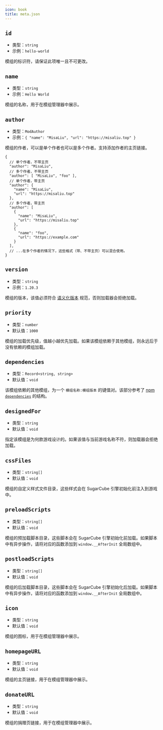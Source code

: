 ```yaml
---
icon: book
title: meta.json
---
```


## `id`

* 类型：`string`
* 示例：`hello-world`

模组的标识符，请保证此项唯一且不可更改。

## `name`

* 类型：`string`
* 示例：`Hello World`

模组的名称，用于在模组管理器中展示。

## `author`

* 类型：`ModAuthor`
* 示例：`{ "name": "MisaLiu", "url": "https://misaliu.top" }`

模组的作者，可以是单个作者也可以是多个作者。支持添加作者的主页链接。

```jsonc
{
  // 单个作者，不带主页
  "author": "MisaLiu",
  // 多个作者，不带主页
  "author": [ "MisaLiu", "foo" ],
  // 单个作者，带主页
  "author": {
    "name": "MisaLiu",
    "url": "https://misaliu.top"
  },
  // 多个作者，带主页
  "author": [
    {
      "name": "MisaLiu",
      "url": "https://misaliu.top"
    },
    {
      "name": "foo",
      "url": "https://example.com"
    }
  ],
  // ...在多个作者的情况下，这些格式（带、不带主页）可以混合使用。
}
```

## `version`

* 类型：`string`
* 示例：`1.20.3`

模组的版本，该值必须符合 [语义化版本](https://semver.org/lang/zh-CN/) 规范，否则加载器会拒绝加载。

## `priority`

* 类型：`number`
* 默认值：`1000`

模组的加载优先级，值越小越优先加载。如果该模组依赖于其他模组，则永远后于没有依赖的模组加载。

## `dependencies`

* 类型：`Record<string, string>`
* 默认值：`void`

该模组依赖的其他模组，为一个 `模组名称:模组版本` 的键值对。该部分参考了 [npm `dependencies`](https://docs.npmjs.com/cli/v11/configuring-npm/package-json#dependencies) 的结构。

## `designedFor`

* 类型：`string`
* 默认值：`void`

指定该模组是为何款游戏设计的。如果该值与当前游戏名称不符，则加载器会拒绝加载。

## `cssFiles`

* 类型：`string[]`
* 默认值：`void`

模组的自定义样式文件目录，这些样式会在 SugarCube 引擎初始化前注入到游戏中。

## `preloadScripts`

* 类型：`string[]`
* 默认值：`void`

模组的预加载脚本目录，这些脚本会在 SugarCube 引擎初始化前加载。如果脚本中有异步操作，请将对应的函数添加到 `window.__AfterInit` 全局数组中。

## `postloadScripts`

* 类型：`string[]`
* 默认值：`void`

模组的后加载脚本目录，这些脚本会在 SugarCube 引擎初始化后加载。如果脚本中有异步操作，请将对应的函数添加到 `window.__AfterInit` 全局数组中。

## `icon`

* 类型：`string`
* 默认值：`void`

模组的图标，用于在模组管理器中展示。

## `homepageURL`

* 类型：`string`
* 默认值：`void`

模组的主页链接，用于在模组管理器中展示。

## `donateURL`

* 类型：`string`
* 默认值：`void`

模组的捐赠页链接，用于在模组管理器中展示。
